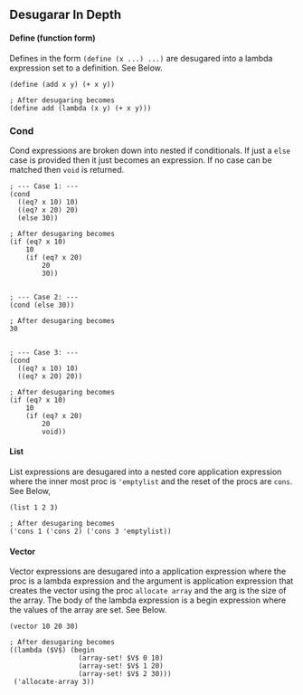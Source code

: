 ## Desugarar In Depth
#### Define (function form)

Defines in the form `(define (x ...) ...)` are desugared into a lambda expression set to a definition. See Below.
```racket
(define (add x y) (+ x y))

; After desugaring becomes
(define add (lambda (x y) (+ x y)))
```


### Cond
Cond expressions are broken down into nested if conditionals. If just a `else` case is provided then it just becomes an expression. If no case can be matched then `void` is returned.
```racket
; --- Case 1: ---
(cond
  ((eq? x 10) 10)
  ((eq? x 20) 20)
  (else 30))

; After desugaring becomes 
(if (eq? x 10)
    10
    (if (eq? x 20)
        20
        30))


; --- Case 2: ---
(cond (else 30))

; After desugaring becomes
30


; --- Case 3: ---
(cond
  ((eq? x 10) 10)
  ((eq? x 20) 20))

; After desugaring becomes
(if (eq? x 10)
    10
    (if (eq? x 20)
        20
        void))
```


#### List
List expressions are desugared into a nested core application expression where the inner most proc is `'emptylist` and the reset of the procs are `cons`. See Below,
```racket
(list 1 2 3)

; After desugaring becomes
('cons 1 ('cons 2) ('cons 3 'emptylist))
```


#### Vector
Vector expressions are desugared into a application expression where the proc is a lambda  expression and the argument is application expression that creates the vector using the proc `allocate array` and the arg is the size of the array. The body of the lambda expression is  a begin expression where the values of the array are set. See Below. 

```racket 
(vector 10 20 30)

; After desugaring becomes
((lambda ($V$) (begin
                 (array-set! $V$ 0 10)
                 (array-set! $V$ 1 20)
                 (array-set! $V$ 2 30)))
 ('allocate-array 3))
```